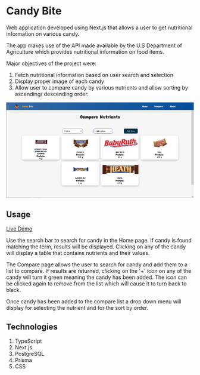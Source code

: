 # Candy Bite
Web application developed using Next.js that allows a user to get nutritional information on various candy.

The app makes use of the API made available by the U.S Department of Agriculture which provides
nutritional information on food items.

Major objectives of the project were:
  1. Fetch nutritional information based on user search and selection
  2. Display proper image of each candy
  3. Allow user to compare candy by various nutrients and allow sorting by ascending/ descending order.

<img src="https://raw.githubusercontent.com/JesseRM/candy_bite/main/screenshot/candy_bite.jpg" width="600">

## Usage
[Live Demo](https://candybite.herokuapp.com/)

Use the search bar to search for candy in the Home page. If candy is found matching the term, results will be displayed.
Clicking on any of the candy will display a table that contains nutrients and their values.

The Compare page allows the user to search for candy and add them to a list to compare. If results are returned, clicking
on the '+' icon on any of the candy will turn it green meaning the candy has been added.  The icon can be clicked
again to remove from the list which will cause it to turn back to black.

Once candy has been added to the compare list a drop down menu will display for selecting the nutrient and for the 
sort by order.

## Technologies
  1. TypeScript
  2. Next.js
  3. PostgreSQL
  4. Prisma
  5. CSS
